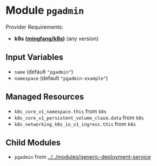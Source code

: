 
# Module `pgadmin`

Provider Requirements:
* **k8s ([mingfang/k8s](https://registry.terraform.io/providers/mingfang/k8s/latest))** (any version)

## Input Variables
* `name` (default `"pgadmin"`)
* `namespace` (default `"pgadmin-example"`)

## Managed Resources
* `k8s_core_v1_namespace.this` from `k8s`
* `k8s_core_v1_persistent_volume_claim.data` from `k8s`
* `k8s_networking_k8s_io_v1_ingress.this` from `k8s`

## Child Modules
* `pgadmin` from [../../modules/generic-deployment-service](../../modules/generic-deployment-service)

